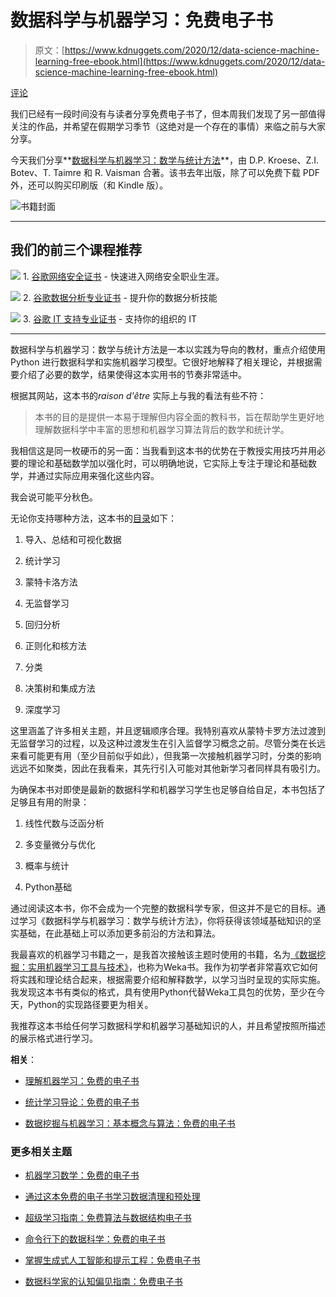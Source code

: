 # 数据科学与机器学习：免费电子书

> 原文：[https://www.kdnuggets.com/2020/12/data-science-machine-learning-free-ebook.html](https://www.kdnuggets.com/2020/12/data-science-machine-learning-free-ebook.html)

[评论](#comments)

我们已经有一段时间没有与读者分享免费电子书了，但本周我们发现了另一部值得关注的作品，并希望在假期学习季节（这绝对是一个存在的事情）来临之前与大家分享。

今天我们分享**[数据科学与机器学习：数学与统计方法](https://acems.org.au/data-science-machine-learning-book-available-download)**，由 D.P. Kroese、Z.I. Botev、T. Taimre 和 R. Vaisman 合著。该书去年出版，除了可以免费下载 PDF 外，还可以购买印刷版（和 Kindle 版）。

![书籍封面](../Images/6720a35a57799d43e4f611d71f19ec55.png)

* * *

## 我们的前三个课程推荐

![](../Images/0244c01ba9267c002ef39d4907e0b8fb.png) 1\. [谷歌网络安全证书](https://www.kdnuggets.com/google-cybersecurity) - 快速进入网络安全职业生涯。

![](../Images/e225c49c3c91745821c8c0368bf04711.png) 2\. [谷歌数据分析专业证书](https://www.kdnuggets.com/google-data-analytics) - 提升你的数据分析技能

![](../Images/0244c01ba9267c002ef39d4907e0b8fb.png) 3\. [谷歌 IT 支持专业证书](https://www.kdnuggets.com/google-itsupport) - 支持你的组织的 IT

* * *

数据科学与机器学习：数学与统计方法是一本以实践为导向的教材，重点介绍使用 Python 进行数据科学和实施机器学习模型。它很好地解释了相关理论，并根据需要介绍了必要的数学，结果使得这本实用书的节奏非常适中。

根据其网站，这本书的*raison d'être* 实际上与我的看法有些不符：

> 本书的目的是提供一本易于理解但内容全面的教科书，旨在帮助学生更好地理解数据科学中丰富的思想和机器学习算法背后的数学和统计学。

我相信这是同一枚硬币的另一面：当我看到这本书的优势在于教授实用技巧并用必要的理论和基础数学加以强化时，可以明确地说，它实际上专注于理论和基础数学，并通过实际应用来强化这些内容。

我会说可能平分秋色。

无论你支持哪种方法，这本书的[目录](https://people.smp.uq.edu.au/DirkKroese/DSML/toc.pdf)如下：

1.  导入、总结和可视化数据

1.  统计学习

1.  蒙特卡洛方法

1.  无监督学习

1.  回归分析

1.  正则化和核方法

1.  分类

1.  决策树和集成方法

1.  深度学习

这里涵盖了许多相关主题，并且逻辑顺序合理。我特别喜欢从蒙特卡罗方法过渡到无监督学习的过程，以及这种过渡发生在引入监督学习概念之前。尽管分类在长远来看可能更有用（至少目前似乎如此），但我第一次接触机器学习时，分类的影响远远不如聚类，因此在我看来，其先行引入可能对其他新学习者同样具有吸引力。

为确保本书对即使是最新的数据科学和机器学习学生也足够自给自足，本书包括了足够且有用的附录：

1.  线性代数与泛函分析

1.  多变量微分与优化

1.  概率与统计

1.  Python基础

通过阅读这本书，你不会成为一个完整的数据科学专家，但这并不是它的目标。通过学习《数据科学与机器学习：数学与统计方法》，你将获得该领域基础知识的坚实基础，在此基础上可以添加更多前沿的方法和算法。

我最喜欢的机器学习书籍之一，是我首次接触该主题时使用的书籍，名为[《数据挖掘：实用机器学习工具与技术》](https://www.elsevier.com/books/data-mining-practical-machine-learning-tools-and-techniques/witten/978-0-12-374856-0)，也称为Weka书。我作为初学者非常喜欢它如何将实践和理论结合起来，根据需要介绍和解释数学，以学习当时呈现的实际实施。我发现这本书有类似的格式，具有使用Python代替Weka工具包的优势，至少在今天，Python的实现路径要更为相关。

我推荐这本书给任何学习数据科学和机器学习基础知识的人，并且希望按照所描述的展示格式进行学习。

**相关**：

+   [理解机器学习：免费的电子书](/2020/06/understanding-machine-learning-free-ebook.html)

+   [统计学习导论：免费的电子书](/2020/06/introduction-statistical-learning-free-ebook.html)

+   [数据挖掘与机器学习：基本概念与算法：免费的电子书](/2020/07/data-mining-machine-learning-free-ebook.html)

### 更多相关主题

+   [机器学习数学：免费的电子书](https://www.kdnuggets.com/2020/04/mathematics-machine-learning-book.html)

+   [通过这本免费的电子书学习数据清理和预处理](https://www.kdnuggets.com/2023/08/learn-data-cleaning-preprocessing-data-science-free-ebook.html)

+   [超级学习指南：免费算法与数据结构电子书](https://www.kdnuggets.com/2022/06/super-study-guide-free-algorithms-data-structures-ebook.html)

+   [命令行下的数据科学：免费的电子书](https://www.kdnuggets.com/2022/03/data-science-command-line-free-ebook.html)

+   [掌握生成式人工智能和提示工程：免费电子书](https://www.kdnuggets.com/2023/04/free-ebook-mastering-generative-ai-prompt-engineering.html)

+   [数据科学家的认知偏见指南：免费电子书](https://www.kdnuggets.com/2023/05/data-scientist-guide-cognitive-biases-free-ebook.html)
